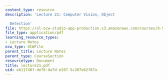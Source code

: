 ```yaml
---
content_type: resource
description: 'Lecture 21: Computer Vision, Object

  Detection'
file: https://ol-ocw-studio-app-production.s3.amazonaws.com/courses/9-520-statistical-learning-theory-and-applications-spring-2003/eb11740fde78da7de2875c307e62f87a_lecture21.pdf
file_type: application/pdf
learning_resource_types:
- Lecture Notes
ocw_type: OCWFile
parent_title: Lecture Notes
parent_type: CourseSection
resourcetype: Document
title: lecture21.pdf
uid: eb11740f-de78-da7d-e287-5c307e62f87a
---
```

